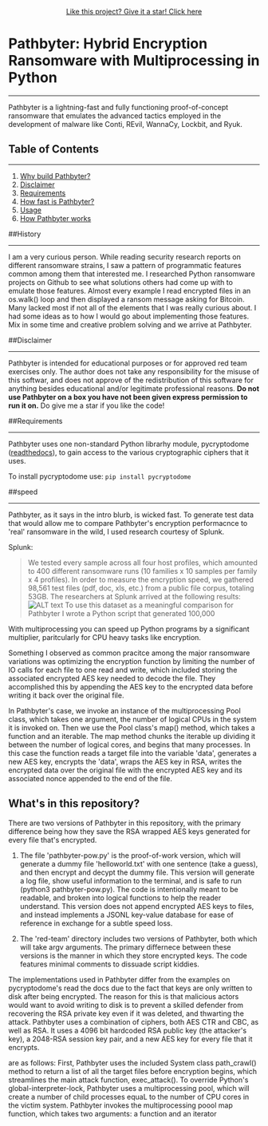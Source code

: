 <p align="center">
<!-- Place this tag where you want the button to render. -->
<a class="github-button" href="https://github.com/0x00wolf/PATHBYTER-Hybrid-Encryption-Ransomware-with-Multiprocessing-in-Python" data-icon="octicon-star" aria-label="Star 0x00wolf/PATHBYTER-Hybrid-Encryption-Ransomware-with-Multiprocessing-in-Python on GitHub">Like this project? Give it a star! Click here</a>

# Pathbyter: Hybrid Encryption Ransomware with Multiprocessing in Python
***
Pathbyter is a lightning-fast and fully functioning proof-of-concept ransomware that emulates the advanced tactics employed in the development of malware like Conti, REvil, WannaCy, Lockbit, and Ryuk. 

## Table of Contents
***  
1. [Why build Pathbyter?](#History)
2. [Disclaimer](#Disclaimer)
3. [Requirements](#Requirements)
4. [How fast is Pathbyter?](#speed)
5. [Usage](#usage)
7. [How Pathbyter works](#code)

##History
***
I am a very curious person. While reading security research reports on different ransomware strains, I saw a pattern of programmatic features common among them that interested me. I researched Python ransomware projects on Github to see what solutions others had come up with to emulate those features. Almost every example I read encrypted files in an os.walk() loop and then displayed a ransom message asking for Bitcoin. Many lacked most if not all of the elements that I was really curious about. I had some ideas as to how I would go about implementing those features. Mix in some time and creative problem solving and we arrive at Pathbyter.

##Disclaimer
***
Pathbyter is intended for educational purposes or for approved red team exercises only. The author does not take any responsibility for the misuse of this softwar, and does not approve of the redistribution of this software for anything besides educational and/or legitimate professional reasons. **Do not use Pathbyter on a box you have not been given express permission to run it on.** Do give me a star if you like the code!

##Requirements
***
Pathbyter uses one non-standard Python librarhy module, pycryptodome ([readthedocs](https://pycryptodome.readthedocs.io/en/latest/)), to gain access to the various cryptographic ciphers that it uses. 

To install pycryptodome use:
```pip install pycryptodome```

##speed
***
Pathbyter, as it says in the intro blurb, is wicked fast. To generate test data that would allow me to compare Pathbyter's encryption performacnce to 'real' ransomware in the wild, I used research courtesy of Splunk. 

Splunk:
>We tested every sample across all four host profiles, which amounted to 400 different ransomware runs (10 families x 10 samples per family x 4 profiles). In order to measure the encryption speed, we gathered 98,561 test files (pdf, doc, xls, etc.) from a public file corpus, totaling 53GB. 
The researchers at Splunk arrived at the following results:
![ALT text](https://github.com/0x00wolf/PATHBYTER-Hybrid-Encryption-Ransomware-with-Multiprocessing-in-Python/splunktests.png)
To use this dataset as a meaningful comparison for Pathbyter I wrote a Python script that generated 100,000 

With multiprocessing you can speed up Python programs by a significant multiplier, paritcularly for CPU heavy tasks like encryption.   

Something I observed as common pracitce among the major ransomware variations was optimizing the encryption function by limiting the number of IO calls for each file to one read and write, which included storing the associated encrypted AES key needed to decode the file. They accomplished this by appending the AES key to the encrypted data before writing it back over the original file.

In Pathbyter's case, we invoke an instance of the multiprocessing Pool class, which takes one argument, the number of logical CPUs in the system it is invoked on. Then we use the Pool class's map() method, which takes a function and an iterable. The map method chunks the iterable up dividing it between the number of logical cores, and begins that many processes. In this case the function reads a target file into the variable 'data', generates a new AES key, encrypts the 'data', wraps the AES key in RSA, writes the encrypted data over the original file with the encrypted AES key and its associated nonce appended to the end of the file. 

## What's in this repository?

There are two versions of Pathbyter in this repository, with the primary difference being how they save the RSA wrapped AES keys generated for every file that's encrypted.

1. The file 'pathbyter-pow.py' is the proof-of-work version, which will generate a dummy file 'helloworld.txt' with one sentence (take a guess), and then encrypt and decypt the dummy file. This version will generate a log file, show useful information to the terminal, and is safe to run (python3 pathbyter-pow.py). The code is intentionally meant to be readable, and broken into logical functions to help the reader understand. This version does not append encrypted AES keys to files, and instead implements a JSONL key-value database for ease of reference in exchange for a subtle speed loss.

2. The 'red-team' directory includes two versions of Pathbyter, both which will take argv arguments. The primary differnece between these versions is the manner in which they store encrypted keys. The code features minimal comments to dissuade script kiddies. 

The implementations used in Pathbyter differ from the examples on pycryptodome's read the docs due to the fact that keys are only written to disk after being encrypted. The reason for this is that malicious actors would want to avoid writing to disk is to prevent a skilled defender from recovering the RSA private key even if it was deleted, and thwarting the attack. Pathbyter uses a combination of ciphers, both AES CTR and CBC, as well as RSA. It uses a 4096 bit hardcoded RSA public key (the attacker's key), a 2048-RSA session key pair, and a new AES key for every file that it encrypts.



are as follows: First, Pathbyter uses the included System class path_crawl() method to return a list of all the target files before encryption begins, which streamlines the main attack function, exec_attack(). To override Python's global-interpreter-lock, Pathbyter uses a multiprocessing pool, which will create a number of child processes equaL to the number of CPU cores in the victim system. Pathbyter invokes the multiprocessing poool map function, which takes two arguments: a function and an iterator
</p>
<!-- Place this tag in your head or just before your close body tag. -->
<script async defer src="https://buttons.github.io/buttons.js"></script>
